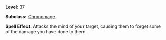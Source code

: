 <!-- TITLE: Spell: Concussion -->

**Level:** 37

**Subclass:** [Chronomage](chronomage)

**Spell Effect:**  Attacks the mind of your target, causing them to forget some of the damage you have done to them.